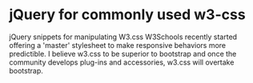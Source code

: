 # jQuery for commonly used w3-css
jQuery snippets for manipulating W3.css
W3Schools recently started offering a 'master' stylesheet to make responsive behaviors more predictible.  I believe w3.css to be superior to bootstrap and once the community develops plug-ins and accessories, w3.css will overtake bootstrap.
